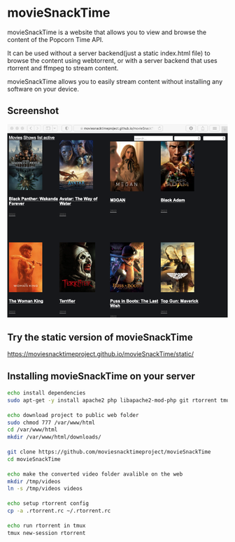 # movieSnackTime
movieSnackTime is a website that allows you to view and browse the content of the Popcorn Time API.

It can be used without a server backend(just a static index.html file) to browse the content using webtorrent, or with a server backend that uses rtorrent and ffmpeg to stream content. 

movieSnackTime allows you to easily stream content without installing any software on your device.

## Screenshot
![moviesnacktime_screenshot](moviesnacktime_screenshot.png)

## Try the static version of movieSnackTime
https://moviesnacktimeproject.github.io/movieSnackTime/static/

## Installing movieSnackTime on your server

```bash
echo install dependencies
sudo apt-get -y install apache2 php libapache2-mod-php git rtorrent tmux ffmpeg

echo download project to public web folder
sudo chmod 777 /var/www/html
cd /var/www/html
mkdir /var/www/html/downloads/

git clone https://github.com/moviesnacktimeproject/movieSnackTime
cd movieSnackTime

echo make the converted video folder avalible on the web
mkdir /tmp/videos
ln -s /tmp/videos videos

echo setup rtorrent config
cp -a .rtorrent.rc ~/.rtorrent.rc

echo run rtorrent in tmux 
tmux new-session rtorrent
```
